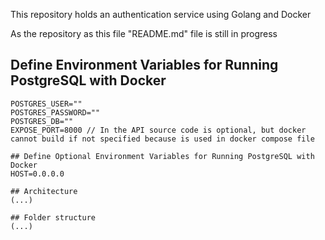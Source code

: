
This repository holds an authentication service using Golang and Docker

As the repository as this file "README.md" file is still in progress

## Define Environment Variables for Running PostgreSQL with Docker
```env
POSTGRES_USER=""
POSTGRES_PASSWORD=""
POSTGRES_DB=""
EXPOSE_PORT=8000 // In the API source code is optional, but docker cannot build if not specified because is used in docker compose file 

## Define Optional Environment Variables for Running PostgreSQL with Docker
HOST=0.0.0.0

## Architecture
(...)

## Folder structure
(...)
